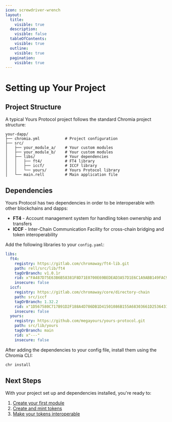 ```yaml
---
icon: screwdriver-wrench
layout:
  title:
    visible: true
  description:
    visible: false
  tableOfContents:
    visible: true
  outline:
    visible: true
  pagination:
    visible: true
---
```


# Setting up Your Project

## Project Structure

A typical Yours Protocol project follows the standard Chromia project structure:
```
your-dapp/
├── chromia.yml           # Project configuration
├── src/
│   ├── your_module_a/    # Your custom modules
│   ├── your_module_b/    # Your custom modules
│   ├── libs/             # Your dependencies
│   │   ├── ft4/          # FT4 library
│   │   ├── iccf/         # ICCF library
│   │   └── yours/        # Yours Protocol library
│   └── main.rell         # Main application file
```

## Dependencies

Yours Protocol has two dependencies in order to be interoperable with other blockchains and dapps:

* **FT4** - Account management system for handling token ownership and transfers
* **ICCF** - Inter-Chain Communication Facility for cross-chain bridging and token interoperability

Add the following libraries to your `config.yaml`:

```yaml
libs:
  ft4:
    registry: https://gitlab.com/chromaway/ft4-lib.git
    path: rell/src/lib/ft4
    tagOrBranch: v1.0.1r
    rid: x"FA487D75E63B6B58381F8D71E0700E69BEDEAD3A57D1E6C1A9ABB149FAC9E65F"
    insecure: false
  iccf:
    registry: https://gitlab.com/chromaway/core/directory-chain
    path: src/iccf
    tagOrBranch: 1.32.2
    rid: x"1D567580C717B91D2F188A4D786DB1D41501086B155A68303661D25364314A4D"
    insecure: false
  yours:
    registry: https://github.com/megayours/yours-protocol.git
    path: src/lib/yours
    tagOrBranch: main
    rid: x"---"
    insecure: false
```

After adding the dependencies to your config file, install them using the Chromia CLI:

```bash
chr install
```

## Next Steps

With your project set up and dependencies installed, you're ready to:
1. [Create your first module](creating-your-first-module.md)
2. [Create and mint tokens](creating-and-minting-tokens.md)
3. [Make your tokens interoperable](making-your-tokens-interoperable.md)
